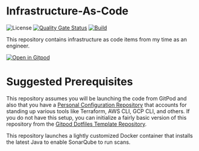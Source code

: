 # Infrastructure-As-Code


![License](https://img.shields.io/badge/license-Apache%202.0-green.svg?style=flat)
[![Quality Gate Status](https://sonarcloud.io/api/project_badges/measure?project=bc-white_Infrastructure-As-Code&metric=alert_status&token=8975cf40ba5a7c0a6a528570836900e257f7ca48)](https://sonarcloud.io/summary/new_code?id=bc-white_Infrastructure-As-Code)
[![Build](https://github.com/bc-white/Infrastructure-As-Code/actions/workflows/build.yml/badge.svg)](https://github.com/bc-white/Infrastructure-As-Code/actions/workflows/build.yml)

This repository contains infrastructure as code items from my time as an engineer.

[![Open in Gitpod](https://gitpod.io/button/open-in-gitpod.svg)](https://gitpod.io/#https://github.com/bc-white/Infrastructure-As-Code)

# Suggested Prerequisites

This repository assumes you will be launching the code from GitPod and also that you have a [Personal Configuration Repository](https://github.com/bc-white/Configurations) that accounts for standing up various tools like Terraform, AWS CLI, GCP CLI, and others. If you do not have this setup, you can initialize a fairly basic version of this repository from the [Gitpod Dotfiles Template Repository](https://github.com/gitpod-samples/demo-dotfiles-with-gitpod).

This repository launches a lightly customized Docker container that installs the latest Java to enable SonarQube to run scans.
